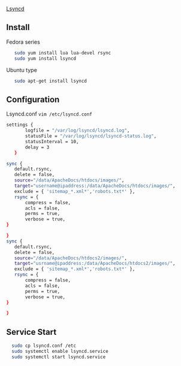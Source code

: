[Lsyncd](https://code.google.com/archive/p/lsyncd/)

## Install
  Fedora series
 ```sh
    sudo yum install lua lua-devel rsync
    sudo yum install lsyncd
 ```

  Ubuntu type
 ```sh
    sudo apt-get install lsyncd
 ```

## Configuration

Lsyncd.conf
 ` vim /etc/lsyncd.conf `


 ```sh
settings {
        logfile = "/var/log/lsyncd/lsyncd.log",
        statusFile = "/var/log/lsyncd/lsyncd-status.log",
        statusInterval = 10,
        delay = 3
    }

sync {
    default.rsync,
    delete = false,
    source="/data/ApacheDocs/htdocs/images/",
    target="username@ipaddress:/data/ApacheDocs/htdocs/images/",
    exclude = { 'sitemap_*.xml*','robots.txt*' },
    rsync = {
        compress = false,
        acls = false,
        perms = true,
        verbose = true,
}

}
sync {
    default.rsync,
    delete = false,
    source="/data/ApacheDocs/htdocs2/images/",
    target="usrname@ipaddress:/data/ApacheDocs/htdocs2/images/",
    exclude = { 'sitemap_*.xml*','robots.txt*' },
    rsync = {
        compress = false,
        acls = false,
        perms = true,
        verbose = true,
}

}
 ```
 
## Service Start

 ```sh
   sudo cp lsyncd.conf /etc
   sudo systemctl enable lsyncd.service
   sudo systemctl start lsyncd.service
 ```
